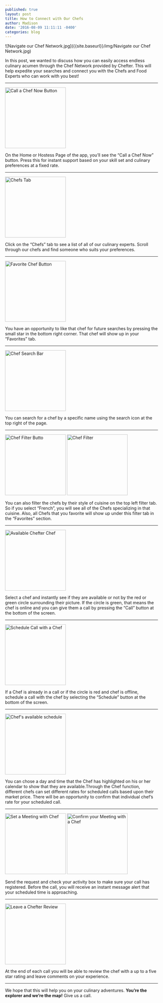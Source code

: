 ```yaml
---
published: true
layout: post
title: How to Connect with Our Chefs
author: Madison
date: '2016-08-09 11:11:11 -0400'
categories: blog
---
```

![Navigate our Chef Network.jpg]({{site.baseurl}}/img/Navigate our Chef Network.jpg)

In this post, we wanted to discuss how you can easily access endless culinary acumen through the Chef Network provided by Chefter. This will help expedite your searches and connect you with the Chefs and Food Experts who can work with you best!

***

<img src="{{site.baseurl}}/img/1.jpg" alt="Call a Chef Now Button" style="width:200px!important">

On the Home or Hostess Page of the app, you’ll see the “Call a Chef Now” button. Press this for instant support based on your skill set and culinary preferences at a fixed rate.

***  

<img src="{{site.baseurl}}/img/2.jpg" alt="Chefs Tab" style="width:200px!important">

Click on the “Chefs” tab to see a list of all of our culinary experts. Scroll through our chefs and find someone who suits your preferences.

***

<img src="{{site.baseurl}}/img/3.jpg" alt="Favorite Chef Button" style="width:200px!important">

You have an opportunity to like that chef for future searches by pressing the small star in the bottom right corner. That chef will show up in your “Favorites” tab.

***

<img src="{{site.baseurl}}/img/4.jpg" alt="Chef Search Bar" style="width:200px!important">

You can search for a chef by a specific name using the search icon at the top right of the page. 

***

<img src="{{site.baseurl}}/img/5.jpg" alt="Chef Filter Butto" style="width:200px!important">
<img src="{{site.baseurl}}/img/6.jpg" alt="Chef Filter" style="width:200px!important">

You can also filter the chefs by their style of cuisine on the top left filter tab. So if you select “French”, you will see all of the Chefs specializing in that cuisine. Also, all Chefs that you favorite will show up under this filter tab in the “Favorites” section. 

***

<img src="{{site.baseurl}}/img/7.jpg" alt="Available Chefter Chef" style="width:200px!important">

Select a chef and instantly see if they are available or not by the red or green circle surrounding their picture. If the circle is green, that means the chef is online and you can give them a call by pressing the “Call” button at the bottom of the screen.

***

<img src="{{site.baseurl}}/img/11.redcirclechef:schedulecall.jpg" alt="Schedule Call with a Chef" style="width:200px!important">

If a Chef is already in a call or if the circle is red and chef is offline, schedule a call with the chef by selecting the “Schedule” button at the bottom of the screen. 

***

<img src="{{site.baseurl}}/img/12.dayandtimeavailable:schedulecallbutton.jpg" alt="Chef's available schedule" style="width:200px!important">

You can chose a day and time that the Chef has highlighted on his or her calendar to show that they are available.Through the Chef function, different chefs can set different rates for scheduled calls based upon their market price. There will be an opportunity to confirm that individual chef’s rate for your scheduled call. 

***

<img src="{{site.baseurl}}/img/13.sendrequestchedule.jpg" alt="Set a Meeting with Chef" style="width:200px!important">

<img src="{{site.baseurl}}/img/14.activityscheduleconfirm.jpg" alt="Confirm your Meeting with a Chef" style="width:200px!important">

Send the request and check your activity box to make sure your call has registered. Before the call, you will receive an instant message alert that your scheduled time is approaching. 

***

<img src="{{site.baseurl}}/img/15.review.jpg" alt="Leave a Chefter Review" style="width:200px!important">

At the end of each call you will be able to review the chef with a up to a five star rating and leave comments on your experience. 

***

We hope that this will help you on your culinary adventures. **You’re the explorer and we’re the map!** Give us a call.
